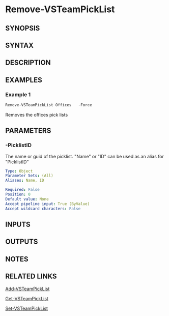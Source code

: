 <!-- #include "./common/header.md" -->

# Remove-VSTeamPickList

## SYNOPSIS

<!-- #include "./synopsis/Remove-VSTeamPickList.md" -->

## SYNTAX

## DESCRIPTION
<!-- #include "./synopsis/Remove-VSTeamPickList.md" -->

## EXAMPLES

### Example 1
```powershell
Remove-VSTeamPickList Offices   -Force

```
Removes the offices pick lists


## PARAMETERS
<!-- #include "./params/forcegroup.md" -->
### -PicklistID
The name or guid of the picklist. "Name" or "ID" can be used as an alias for "PicklistID"

```yaml
Type: Object
Parameter Sets: (All)
Aliases: Name, ID

Required: False
Position: 0
Default value: None
Accept pipeline input: True (ByValue)
Accept wildcard characters: False
```

## INPUTS

## OUTPUTS

## NOTES

## RELATED LINKS

[Add-VSTeamPickList](Add-VSTeamPickList.md)

[Get-VSTeamPickList](Get-VSTeamPickList.md)

[Set-VSTeamPickList](Get-VSTeamPickList.md)
